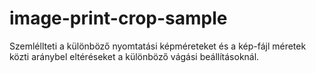 # image-print-crop-sample
Szemléllteti a különböző nyomtatási képméreteket és a kép-fájl méretek közti aránybel eltéréseket a különböző vágási beállításoknál.
